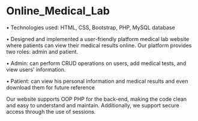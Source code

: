 # Online_Medical_Lab

•	Technologies used: HTML, CSS, Bootstrap, PHP, MySQL database

•	Designed and implemented a user-friendly platform medical lab website where patients can view their medical results online. Our platform provides two roles: admin and patient.

•	Admin: can perform CRUD operations on users, add medical tests, and view users' information.

•	Patient: can view his personal information and medical results and even download them for future reference         
                                            
Our website supports OOP PHP for the back-end, making the code clean and easy to understand and maintain. Additionally, we support secure access through the use of sessions.


